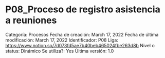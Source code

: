 # P08_Proceso de registro asistencia a reuniones

Categoría: Procesos
Fecha de creación: March 17, 2022
Fecha de última modificación: March 17, 2022
Identificador: P08
Liga: https://www.notion.so/7d073fd5ae7b40beb465024fbe263d8b
Nivel o status: Dinámico
Se utiliza?: Yes
Última versión: 1.0
